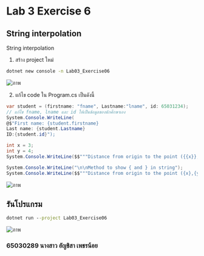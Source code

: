 # Lab 3 Exercise 6

## String interpolation

String interpolation

1. สร้าง project ใหม่

```cmd
dotnet new console -n Lab03_Exercise06
```
![ภาพ](https://github.com/AnchisaPhetnoi/03376836-OOP-2566-Lab-03/assets/144197034/5a9dc69c-e0f4-4775-a6cc-752af9ae424c)

2. แก้ไข code ใน Program.cs เป็นดังนี้

```cs
var student = (firstname: "fname", Lastname:"lname", id: 65031234);
// แก้ไข fname, lname และ id ให้เป็นข้อมูลของนักศึกษาเอง
System.Console.WriteLine(
@$"First name: {student.firstname} 
Last name: {student.Lastname} 
ID:{student.id}");

int x = 3;
int y = 4;
System.Console.WriteLine($$"""Distance from origin to the point ({{x}},{{y}}) is {{Math.Sqrt(x*x+y*y)}}""");  

System.Console.WriteLine("\n\nMethod to show { and } in string");
System.Console.WriteLine($$"""Distance from origin to the point ({x},{y}) is {Math.Sqrt(x*x+y*y)}""");  

```
![ภาพ](https://github.com/AnchisaPhetnoi/03376836-OOP-2566-Lab-03/assets/144197034/e47aeb9d-fc57-46a6-8c37-2cb3e14d9fa7)

## รันโปรแกรม

```cmd
dotnet run --project Lab03_Exercise06
```
![ภาพ](https://github.com/AnchisaPhetnoi/03376836-OOP-2566-Lab-03/assets/144197034/ecfc4f0e-8696-43ca-994a-9b40b1b59930)

### 65030289 นางสาว อัญชิสา เพชรน้อย 
